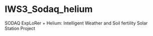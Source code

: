 # IWS3_Sodaq_helium
SODAQ ExpLoRer + Helium: Intelligent Weather and Soil fertility Solar Station Project
